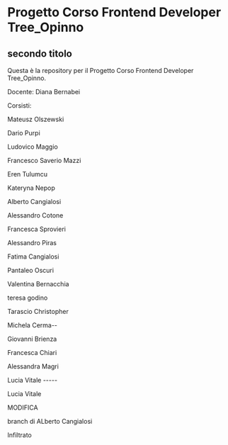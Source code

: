 # Progetto Corso Frontend Developer Tree_Opinno

## secondo titolo

Questa è la repository per il Progetto Corso Frontend Developer Tree_Opinno.

Docente: Diana Bernabei

Corsisti:

Mateusz Olszewski

Dario Purpi

Ludovico Maggio

Francesco Saverio Mazzi

Eren Tulumcu

Kateryna Nepop

Alberto Cangialosi

Alessandro Cotone

Francesca Sprovieri

Alessandro Piras

Fatima Cangialosi

Pantaleo Oscuri

Valentina Bernacchia

teresa godino

Tarascio Christopher

Michela Cerma--

Giovanni Brienza

Francesca Chiari

Alessandra Magri

Lucia Vitale -----

Lucia Vitale

MODIFICA

branch di ALberto Cangialosi

Infiltrato